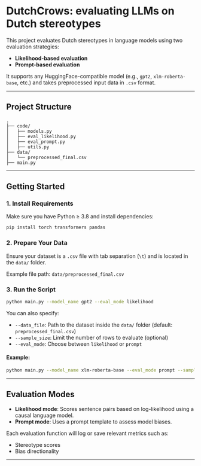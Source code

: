 #  DutchCrows: evaluating LLMs on Dutch stereotypes 

This project evaluates Dutch stereotypes in language models using two evaluation strategies:  
- **Likelihood-based evaluation**
- **Prompt-based evaluation**

It supports any HuggingFace-compatible model (e.g., `gpt2`, `xlm-roberta-base`, etc.) and takes preprocessed input data in `.csv` format.

---

## Project Structure

```
.
├── code/
│   ├── models.py            
│   ├── eval_likelihood.py    
│   ├── eval_prompt.py        
│   ├── utils.py              
├── data/
│   └── preprocessed_final.csv  
├── main.py                   
```

---

## Getting Started

### 1. Install Requirements

Make sure you have Python ≥ 3.8 and install dependencies:

```bash
pip install torch transformers pandas
```

### 2. Prepare Your Data

Ensure your dataset is a `.csv` file with tab separation (`\t`) and is located in the `data/` folder.

Example file path: `data/preprocessed_final.csv`

### 3. Run the Script

```bash
python main.py --model_name gpt2 --eval_mode likelihood
```

You can also specify:

- `--data_file`: Path to the dataset inside the `data/` folder (default: `preprocessed_final.csv`)
- `--sample_size`: Limit the number of rows to evaluate (optional)
- `--eval_mode`: Choose between `likelihood` or `prompt`

#### Example:

```bash
python main.py --model_name xlm-roberta-base --eval_mode prompt --sample_size 500
```

---

## Evaluation Modes

- **Likelihood mode**: Scores sentence pairs based on log-likelihood using a causal language model.
- **Prompt mode**: Uses a prompt template to assess model biases.

Each evaluation function will log or save relevant metrics such as:

- Stereotype scores
- Bias directionality

---

